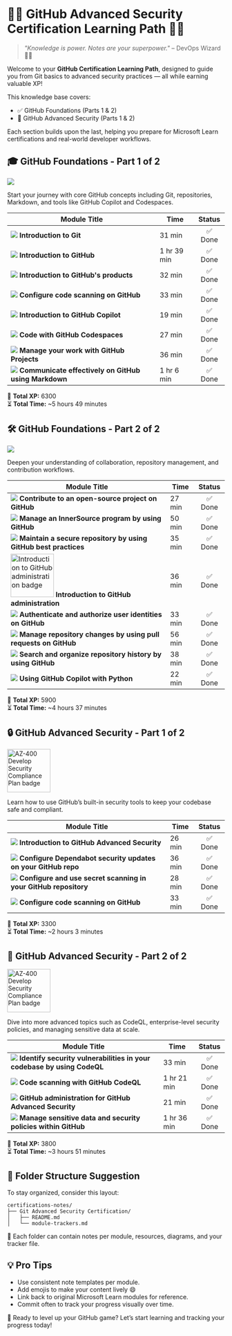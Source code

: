 # 🧑‍💻 GitHub Advanced Security Certification Learning Path 🧑‍💻

> _"Knowledge is power. Notes are your superpower."_ – DevOps Wizard 🧙‍♂️

Welcome to your **GitHub Certification Learning Path**, designed to guide you from Git basics to advanced security practices — all while earning valuable XP!

This knowledge base covers:
- ✅ GitHub Foundations (Parts 1 & 2)
- 🔐 GitHub Advanced Security (Parts 1 & 2)

Each section builds upon the last, helping you prepare for Microsoft Learn certifications and real-world developer workflows.



## 🎓 GitHub Foundations - Part 1 of 2  
![](https://learn.microsoft.com/en-us/training/achievements/8-learn-continuous-integration-with-github-actions.svg)

Start your journey with core GitHub concepts including Git, repositories, Markdown, and tools like GitHub Copilot and Codespaces.

| Module Title | Time | Status |
|--------------|------|:--------:|
| [![](https://learn.microsoft.com/en-us/training/achievements/student-evangelism/introduction-to-git-badge.svg)](https://learn.microsoft.com/en-us/training/modules/intro-to-git/)    **Introduction to Git** | 31 min | ✅ Done |
| [![](https://learn.microsoft.com/en-us/training/achievements/github/introduction-to-github.svg)](https://learn.microsoft.com/en-us/training/modules/introduction-to-github/)    **Introduction to GitHub** | 1 hr 39 min | ✅ Done |
| [![](https://learn.microsoft.com/en-us/training/achievements/github-introduction-products.svg)](https://learn.microsoft.com/en-us/training/modules/github-introduction-products/)    **Introduction to GitHub's products** | 32 min | ✅ Done|
| [![](https://learn.microsoft.com/en-us/training/achievements/generic-badge.svg)](https://learn.microsoft.com/en-us/training/modules/configure-code-scanning/)    **Configure code scanning on GitHub** | 33 min | ✅ Done |
| [![](https://learn.microsoft.com/en-us/learn/achievements/generic-badge.svg)](https://learn.microsoft.com/en-us/training/modules/introduction-to-github-copilot/)    **Introduction to GitHub Copilot** | 19 min | ✅ Done |
| [![](https://learn.microsoft.com/en-us/training/achievements/generic-badge.svg)](https://learn.microsoft.com/en-us/training/modules/code-with-github-codespaces/)    **Code with GitHub Codespaces** | 27 min | ✅ Done |
| [![](https://learn.microsoft.com/en-us/training/achievements/manage-work-github-projects.svg)](https://learn.microsoft.com/en-us/training/modules/manage-work-github-projects/)    **Manage your work with GitHub Projects** | 36 min | ✅ Done |
| [![](https://learn.microsoft.com/en-us/training/achievements/github/communicate-using-markdown.svg)](https://learn.microsoft.com/en-us/training/modules/communicate-using-markdown/)    **Communicate effectively on GitHub using Markdown** | 1 hr 6 min | ✅ Done |

🏁 **Total XP:** 6300  
⏳ **Total Time:** ~5 hours 49 minutes



## 🛠 GitHub Foundations - Part 2 of 2  
![](https://learn.microsoft.com/en-us/training/achievements/8-learn-continuous-integration-with-github-actions.svg)

Deepen your understanding of collaboration, repository management, and contribution workflows.

| Module Title | Time | Status |
|--------------|------|:--------:|
| [![](https://learn.microsoft.com/en-us/training/achievements/github/contribute-to-an-open-source-project-on-github.svg)](https://learn.microsoft.com/en-us/training/modules/contribute-open-source/)    **Contribute to an open-source project on GitHub** | 27 min | ✅ Done |
| [![](https://learn.microsoft.com/en-us/training/achievements/github/manage-innersource-program-github.svg)](https://learn.microsoft.com/en-us/training/modules/manage-innersource-program-github/)    **Manage an InnerSource program by using GitHub** | 50 min | ✅ Done |
| [![](https://learn.microsoft.com/en-us/training/achievements/github/maintain-secure-repository-github.svg)](https://learn.microsoft.com/en-us/training/modules/maintain-secure-repository-github/)    **Maintain a secure repository by using GitHub best practices** | 35 min | ✅ Done |
| [<img src="https://learn.microsoft.com/en-us/training/achievements/github-introduction-administration.svg"  width="100" alt="Introduction to GitHub administration badge">](https://learn.microsoft.com/en-us/training/modules/github-introduction-administration/)    **Introduction to GitHub administration** | 36 min | ✅ Done |
| [![](https://learn.microsoft.com/en-us/training/achievements/github/authenticate-authorize-user-identities-github.svg)](https://learn.microsoft.com/en-us/training/modules/authenticate-authorize-user-identities-github/)    **Authenticate and authorize user identities on GitHub** | 33 min | ✅ Done |
| [![](https://learn.microsoft.com/en-us/training/achievements/github/manage-changes-pull-requests-github.svg)](https://learn.microsoft.com/en-us/training/modules/manage-changes-pull-requests-github/)    **Manage repository changes by using pull requests on GitHub** | 56 min | ✅ Done |
| [![](https://learn.microsoft.com/en-us/training/achievements/github/search-organize-repository-history-github.svg)](https://learn.microsoft.com/en-us/training/modules/search-organize-repository-history-github/)    **Search and organize repository history by using GitHub** | 38 min | ✅ Done |
| [![](https://learn.microsoft.com/en-us/learn/achievements/generic-badge.svg)](https://learn.microsoft.com/en-us/training/modules/introduction-copilot-python/)    **Using GitHub Copilot with Python** | 22 min | ✅ Done |

🏁 **Total XP:** 5900  
⏳ **Total Time:** ~4 hours 37 minutes



## 🔒 GitHub Advanced Security - Part 1 of 2  
<img src="https://learn.microsoft.com/en-us/training/achievements/az-400-develop-security-compliance-plan.svg"  width="100" alt="AZ-400 Develop Security Compliance Plan badge">

Learn how to use GitHub’s built-in security tools to keep your codebase safe and compliant.

| Module Title | Time | Status |
|--------------|------|:--------:|
| [![](https://learn.microsoft.com/en-us/training/achievements/generic-badge.svg)](https://learn.microsoft.com/en-us/training/modules/introduction-github-advanced-security/)    **Introduction to GitHub Advanced Security** | 26 min | ✅ Done |
| [![](https://learn.microsoft.com/en-us/training/achievements/generic-badge.svg)](https://learn.microsoft.com/en-us/training/modules/configure-dependabot-security-updates-on-github-repo/)    **Configure Dependabot security updates on your GitHub repo** | 36 min | ✅ Done |
| [![](https://learn.microsoft.com/en-us/training/achievements/generic-badge.svg)](https://learn.microsoft.com/en-us/training/modules/configure-use-secret-scanning-github-repository/)    **Configure and use secret scanning in your GitHub repository** | 28 min | ✅ Done |
| [![](https://learn.microsoft.com/en-us/training/achievements/generic-badge.svg)](https://learn.microsoft.com/en-us/training/modules/configure-code-scanning/)    **Configure code scanning on GitHub** | 33 min | ✅ Done |

🏁 **Total XP:** 3300  
⏳ **Total Time:** ~2 hours 3 minutes



## 🧪 GitHub Advanced Security - Part 2 of 2  
<img src="https://learn.microsoft.com/en-us/training/achievements/az-400-develop-security-compliance-plan.svg"  width="100" alt="AZ-400 Develop Security Compliance Plan badge">

Dive into more advanced topics such as CodeQL, enterprise-level security policies, and managing sensitive data at scale.

| Module Title | Time | Status |
|--------------|------|:--------:|
| [![](https://learn.microsoft.com/en-us/training/achievements/generic-badge.svg)](https://learn.microsoft.com/en-us/training/modules/codebase-representation-codeql/)    **Identify security vulnerabilities in your codebase by using CodeQL** | 33 min | ✅ Done |
| [![](https://learn.microsoft.com/en-us/training/achievements/generic-badge.svg)](https://learn.microsoft.com/en-us/training/modules/code-scanning-with-github-codeql/)    **Code scanning with GitHub CodeQL** | 1 hr 21 min | ✅ Done |
| [![](https://learn.microsoft.com/en-us/training/achievements/generic-badge.svg)](https://learn.microsoft.com/en-us/training/modules/github-administration-github-advanced-security/)    **GitHub administration for GitHub Advanced Security** | 21 min | ✅ Done |
| [![](https://learn.microsoft.com/en-us/training/achievements/manage-sensitive-data-security-policies.svg)](https://learn.microsoft.com/en-us/training/modules/manage-sensitive-data-security-policies/)    **Manage sensitive data and security policies within GitHub** | 1 hr 36 min | ✅ Done |

🏁 **Total XP:** 3800  
⏳ **Total Time:** ~3 hours 51 minutes



## 🧭 Folder Structure Suggestion

To stay organized, consider this layout:

```
certifications-notes/
├── Git Advanced Security Certification/
│   ├── README.md
│   └── module-trackers.md
```

📌 Each folder can contain notes per module, resources, diagrams, and your tracker file.



## 💡 Pro Tips

- Use consistent note templates per module.
- Add emojis to make your content lively 😄
- Link back to original Microsoft Learn modules for reference.
- Commit often to track your progress visually over time.

🎯 Ready to level up your GitHub game? Let’s start learning and tracking your progress today!
